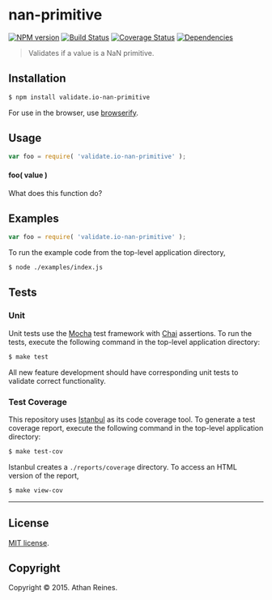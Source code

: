 nan-primitive
===
[![NPM version][npm-image]][npm-url] [![Build Status][travis-image]][travis-url] [![Coverage Status][coveralls-image]][coveralls-url] [![Dependencies][dependencies-image]][dependencies-url]

> Validates if a value is a NaN primitive.


## Installation

``` bash
$ npm install validate.io-nan-primitive
```

For use in the browser, use [browserify](https://github.com/substack/node-browserify).


## Usage

``` javascript
var foo = require( 'validate.io-nan-primitive' );
```

#### foo( value )

What does this function do?


## Examples

``` javascript
var foo = require( 'validate.io-nan-primitive' );
```

To run the example code from the top-level application directory,

``` bash
$ node ./examples/index.js
```


## Tests

### Unit

Unit tests use the [Mocha](http://mochajs.org) test framework with [Chai](http://chaijs.com) assertions. To run the tests, execute the following command in the top-level application directory:

``` bash
$ make test
```

All new feature development should have corresponding unit tests to validate correct functionality.


### Test Coverage

This repository uses [Istanbul](https://github.com/gotwarlost/istanbul) as its code coverage tool. To generate a test coverage report, execute the following command in the top-level application directory:

``` bash
$ make test-cov
```

Istanbul creates a `./reports/coverage` directory. To access an HTML version of the report,

``` bash
$ make view-cov
```


---
## License

[MIT license](http://opensource.org/licenses/MIT). 


## Copyright

Copyright &copy; 2015. Athan Reines.


[npm-image]: http://img.shields.io/npm/v/validate.io-nan-primitive.svg
[npm-url]: https://npmjs.org/package/validate.io-nan-primitive

[travis-image]: http://img.shields.io/travis/validate-io/nan-primitive/master.svg
[travis-url]: https://travis-ci.org/validate-io/nan-primitive

[coveralls-image]: https://img.shields.io/coveralls/validate-io/nan-primitive/master.svg
[coveralls-url]: https://coveralls.io/r/validate-io/nan-primitive?branch=master

[dependencies-image]: http://img.shields.io/david/validate-io/nan-primitive.svg
[dependencies-url]: https://david-dm.org/validate-io/nan-primitive

[dev-dependencies-image]: http://img.shields.io/david/dev/validate-io/nan-primitive.svg
[dev-dependencies-url]: https://david-dm.org/dev/validate-io/nan-primitive

[github-issues-image]: http://img.shields.io/github/issues/validate-io/nan-primitive.svg
[github-issues-url]: https://github.com/validate-io/nan-primitive/issues
